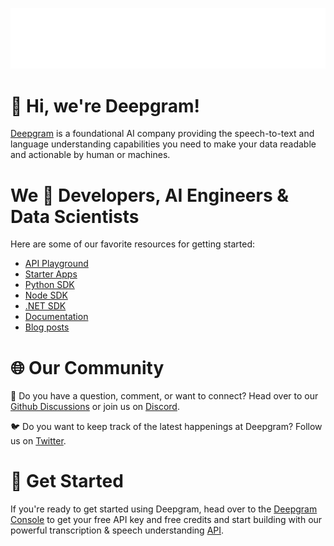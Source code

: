 ![Deepgram full logo: Deepgram](./deepgram-wordmark-white.svg)

# 👋 Hi, we're Deepgram!

[Deepgram](https://deepgram.com/) is a foundational AI company providing the speech-to-text and language understanding capabilities you need to make your data readable and actionable by human or machines.
# We 🤍 Developers, AI Engineers & Data Scientists

Here are some of our favorite resources for getting started:
- [API Playground](https://playground.deepgram.com/)
- [Starter Apps](https://github.com/deepgram-starters)
- [Python SDK](https://github.com/deepgram/deepgram-python-sdk)
- [Node SDK](https://github.com/deepgram/deepgram-node-sdk)
- [.NET SDK](https://github.com/deepgram/deepgram-dotnet-sdk)
- [Documentation](https://developers.deepgram.com/documentation/)
- [Blog posts](https://deepgram.com/learn)

 # 🌐 Our Community

💭 Do you have a question, comment, or want to connect? Head over to our [Github Discussions](https://github.com/orgs/deepgram/discussions) or join us on [Discord](https://discord.com/invite/xWRaCDBtW4).


🐦 Do you want to keep track of the latest happenings at Deepgram? Follow us on [Twitter](https://twitter.com/DeepgramAI).


# 🚀 Get Started

If you're ready to get started using Deepgram, head over to the [Deepgram Console](https://console.deepgram.com/signup) to get your free API key and free credits and  start building with our powerful transcription & speech understanding [API](https://developers.deepgram.com/reference/).

